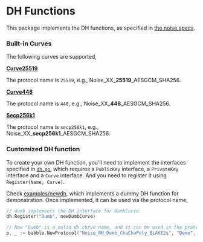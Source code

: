 # DH Functions

This package implements the DH functions, as specified in [the noise specs](https://noiseprotocol.org/noise.html#dh-functions).

### Built-in Curves

The following curves are supported,

**[Curve25519](https://en.wikipedia.org/wiki/Curve25519)**

The protocol name is `25519`, e.g., Noise_XX_**25519**\_AESGCM_SHA256.

**[Curve448](https://en.wikipedia.org/wiki/Curve448)**

The protocol name is `448`, e.g., Noise_XX_**448**\_AESGCM_SHA256.

**[Secp256k1](https://en.bitcoin.it/wiki/Secp256k1)**

The protocol name is `secp256k1`, e.g., Noise_XX_**secp256k1**\_AESGCM_SHA256.



### Customized DH function

To create your own DH function, you'll need to implement the interfaces specified in [`dh.go`](dh.go), which requires a  `PublicKey` interface, a `PrivateKey` interface and a `Curve` interface. And you need to register it using `Register(Name, Curve)`.

Check [examples/newdh](../examples/newdh/main.go), which implements a dummy DH function for demonstration. Once implemented, it can be used via the protocol name,

```go
// dumb implements the DH interface for DumbCurve.
dh.Register("Dumb", newDumbCurve)

// Now "Dumb" is a valid dh curve name, and it can be used in the protocol name as,
p, _ := babble.NewProtocol("Noise_NN_Dumb_ChaChaPoly_BLAKE2s", "Demo", true)
```

